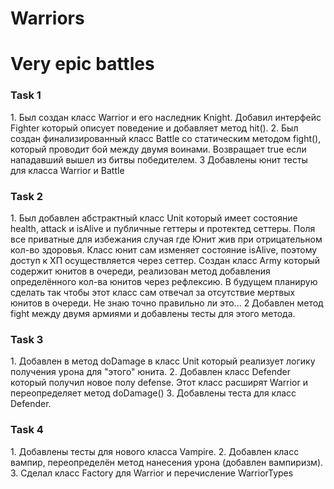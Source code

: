 # Warriors
<h1>Very epic battles
<h3>Task 1</h3>
  1. Был создан класс Warrior и его наследник Knight. Добавил интерфейс Fighter который описует поведение и добавляет метод hit().
  2. Был создан финализированный класс Battle со статическим методом fight(), который проводит бой между двумя воинами. Возвращает true если нападавший вышел из битвы победителем.
  3 Добавлены юнит тесты для класса Warrior и Battle

<h3>Task 2</h3>
  1. Был добавлен абстрактный класс Unit который имеет состояние health, attack и isAlive и публичные геттеры и протектед сеттеры. Поля все приватные для избежания случая где Юнит жив при отрицательном кол-во здоровья. Класс юнит сам изменяет состояние isAlive, поэтому доступ к ХП осуществляется через сеттер. Создан класс Army который содержит юнитов в очереди, реализован метод добавления определённого кол-ва юнитов через рефлексию. В будущем планирую сделать так чтобы этот класс сам отвечал за отсутствие мертвых юнитов в очереди. Не знаю точно правильно ли это...
  2 Добавлен метод fight между двумя армиями и добавлены тесты для этого метода.
  
<h3>Task 3</h3>
  1. Добавлен в метод doDamage в класс Unit который реализует логику получения урона для "этого" юнита.
  2. Добавлен класс Defender который получил новое полу defense. Этот класс расширят Warrior и переопределяет метод doDamage()
  3. Добавлены теста для класс Defender.
  
<h3>Task 4</h3>
  1. Добавлены тесты для нового класса Vampire.
  2. Добавлен класс вампир, переопределён метод нанесения урона (добавлен вампиризм).
  3. Сделал класс Factory для Warrior и перечисление WarriorTypes
